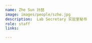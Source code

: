 ```yaml
---
name: Zhe Sun 孙喆    
image: images/people/szhe.jpg 
description:  Lab Secretary 实验室秘书
role: staff 
links:  

---
```

